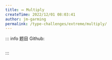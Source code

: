 ```yaml
---
title: ➖ Multiply
createTime: 2022/12/01 08:03:41
author: jm-garming
permalink: /type-challenges/extreme/multiply/
---
```


::: info 题目
Github: []()

```ts

```

:::
